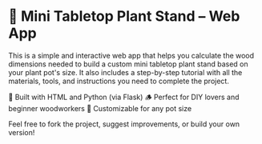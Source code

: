 # 🌿 Mini Tabletop Plant Stand – Web App
This is a simple and interactive web app that helps you calculate the wood dimensions needed to build a custom mini tabletop plant stand based on your plant pot's size. It also includes a step-by-step tutorial with all the materials, tools, and instructions you need to complete the project.

🔧 Built with HTML and Python (via Flask)
🪵 Perfect for DIY lovers and beginner woodworkers
📐 Customizable for any pot size

Feel free to fork the project, suggest improvements, or build your own version!
